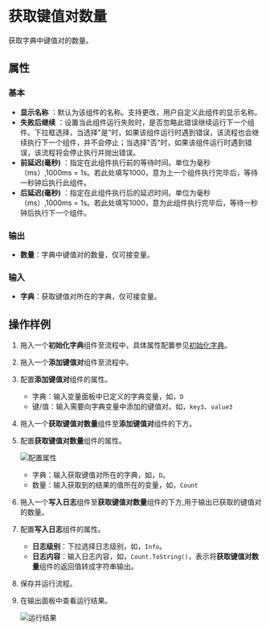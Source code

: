 # 获取键值对数量

获取字典中键值对的数量。

## 属性

### 基本
- **显示名称** ：默认为该组件的名称。支持更改，用户自定义此组件的显示名称。
- **失败后继续** ：设置当此组件运行失败时，是否忽略此错误继续运行下一个组件。下拉框选择，当选择"是"时，如果该组件运行时遇到错误，该流程也会继续执行下一个组件，并不会停止；当选择"否"时，如果该组件运行时遇到错误，该流程将会停止执行并抛出错误。
- **前延迟(毫秒)** ：指定在此组件执行前的等待时间。单位为毫秒（ms）,1000ms = 1s。若此处填写1000，意为上一个组件执行完毕后，等待一秒钟后执行此组件。
- **后延迟(毫秒)** ：指定在此组件执行后的延迟时间。单位为毫秒（ms）,1000ms = 1s。若此处填写1000，意为此组件执行完毕后，等待一秒钟后执行下一个组件。

### 输出

- **数量**：字典中键值对的数量，仅可接变量。

### 输入

- **字典**：获取键值对所在的字典，仅可接变量。

## 操作样例

1. 拖入一个**初始化字典**组件至流程中，具体属性配置参见[初始化字典](CodeExecuter/../InitializeDictionaryActivity.md)。
2. 拖入一个**添加键值对**组件至流程中。
3. 配置**添加键值对**组件的属性。

   - 字典：输入变量面板中已定义的字典变量，如，`D`
   - 键/值：输入需要向字典变量中添加的键值对。如，`key3`、`value3`
4. 拖入一个**获取键值对数量**组件至**添加键值对**组件的下方。
5. 配置**获取键值对数量**组件的属性。
   
   ![配置属性](https://docimages.blob.core.chinacloudapi.cn/images/Activities/getkeyvalue20210111.png)

   - 字典：输入获取键值对所在的字典，如，`D`。
   - 数量：输入获取到的结果的值所在的变量，如，`Count`

6. 拖入一个**写入日志**组件至**获取键值对数量**组件的下方,用于输出已获取的键值对的数量。
7. 配置**写入日志**组件的属性。
   - **日志级别**：下拉选择日志级别，如，`Info`。
   - **日志内容**：输入日志内容，如，`Count.ToString()`，表示将**获取键值对数量**组件的返回值转成字符串输出。
8. 保存并运行流程。
9. 在输出面板中查看运行结果。

   ![运行结果](https://docimages.blob.core.chinacloudapi.cn/images/Activities/getkeyvalueresult20210111.png)